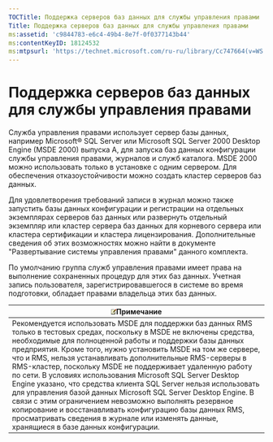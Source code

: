 ```yaml
---
TOCTitle: Поддержка серверов баз данных для службы управления правами
Title: Поддержка серверов баз данных для службы управления правами
ms:assetid: 'c9844783-e6c4-49b4-8e7f-0f0377143b44'
ms:contentKeyID: 18124532
ms:mtpsurl: 'https://technet.microsoft.com/ru-ru/library/Cc747664(v=WS.10)'
---
```


Поддержка серверов баз данных для службы управления правами
===========================================================

Служба управления правами использует сервер базы данных, например Microsoft® SQL Server или Microsoft SQL Server 2000 Desktop Engine (MSDE 2000) выпуска A, для запуска баз данных конфигурации службы управления правами, журналов и служб каталога. MSDE 2000 можно использовать только в установке с одним сервером. Для обеспечения отказоустойчивости можно создать кластер серверов баз данных.

Для удовлетворения требований записи в журнал можно также запустить базы данных конфигурации и регистрации на отдельных экземплярах серверов баз данных или развернуть отдельный экземпляр или кластер сервера баз данных для корневого сервера или кластера сертификации и кластера лицензирования. Дополнительные сведения об этих возможностях можно найти в документе "Развертывание системы управления правами" данного комплекта.

По умолчанию группа служб управления правами имеет права на выполнение сохраненных процедур для этих баз данных. Учетная запись пользователя, зарегистрировавшегося в системе во время подготовки, обладает правами владельца этих баз данных.

| ![](images/Cc747664.note(WS.10).gif)Примечание                                                                                                                                                                                                                                                                                                                                                                                                                                                                                                                                                                                                                                                                                                                                  |
|--------------------------------------------------------------------------------------------------------------------------------------------------------------------------------------------------------------------------------------------------------------------------------------------------------------------------------------------------------------------------------------------------------------------------------------------------------------------------------------------------------------------------------------------------------------------------------------------------------------------------------------------------------------------------------------------------------------------------------------------------------------------------------------------------------------|
| Рекомендуется использовать MSDE для поддержки баз данных RMS только в тестовых средах, поскольку в MSDE не включены средства, необходимые для полноценной работы и поддержки базы данных предприятия. Кроме того, нужно установить MSDE на том же сервере, что и RMS, нельзя устанавливать дополнительные RMS-серверы в RMS-кластер, поскольку MSDE не поддерживает удаленную работу по сети. В условиях использования Microsoft SQL Server Desktop Engine указано, что средства клиента SQL Server нельзя использовать для управления базой данных Microsoft SQL Server Desktop Engine. В связи с этим ограничением невозможно выполнять резервное копирование и восстанавливать конфигурацию базы данных RMS, просматривать сведения в журнале или изменять данные, хранящиеся в базе данных конфигурации. |
